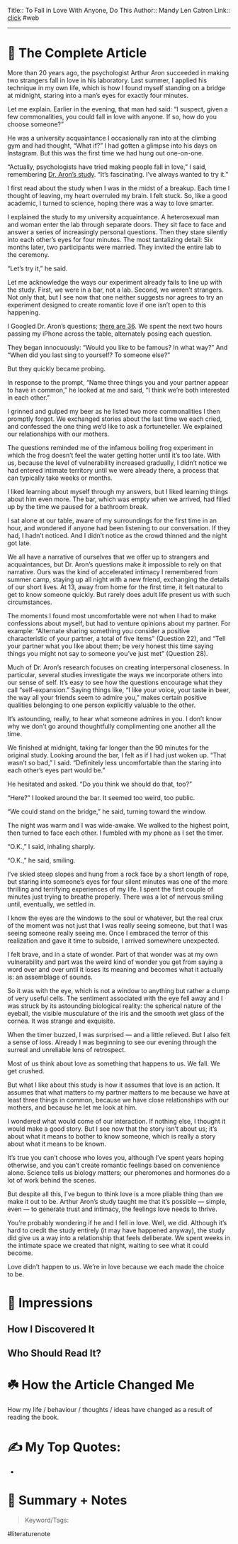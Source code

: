 Title:: To Fall in Love With Anyone, Do This
Author:: Mandy Len Catron
Link:: [click](https://www.nytimes.com/2015/01/11/style/modern-love-to-fall-in-love-with-anyone-do-this.html)
#web

---
# 🚀 The Complete Article
More than 20 years ago, the psychologist Arthur Aron succeeded in making two strangers fall in love in his laboratory. Last summer, I applied his technique in my own life, which is how I found myself standing on a bridge at midnight, staring into a man’s eyes for exactly four minutes.

Let me explain. Earlier in the evening, that man had said: “I suspect, given a few commonalities, you could fall in love with anyone. If so, how do you choose someone?”

He was a university acquaintance I occasionally ran into at the climbing gym and had thought, “What if?” I had gotten a glimpse into his days on Instagram. But this was the first time we had hung out one-on-one.

“Actually, psychologists have tried making people fall in love,” I said, remembering [Dr. Aron’s study](http://psp.sagepub.com/content/23/4/363.full.pdf+html). “It’s fascinating. I’ve always wanted to try it.”

I first read about the study when I was in the midst of a breakup. Each time I thought of leaving, my heart overruled my brain. I felt stuck. So, like a good academic, I turned to science, hoping there was a way to love smarter.

I explained the study to my university acquaintance. A heterosexual man and woman enter the lab through separate doors. They sit face to face and answer a series of increasingly personal questions. Then they stare silently into each other’s eyes for four minutes. The most tantalizing detail: Six months later, two participants were married. They invited the entire lab to the ceremony.

“Let’s try it,” he said.

Let me acknowledge the ways our experiment already fails to line up with the study. First, we were in a bar, not a lab. Second, we weren’t strangers. Not only that, but I see now that one neither suggests nor agrees to try an experiment designed to create romantic love if one isn’t open to this happening.

I Googled Dr. Aron’s questions; [there are 36](http://www.nytimes.com/2015/01/11/fashion/no-37-big-wedding-or-small.html). We spent the next two hours passing my iPhone across the table, alternately posing each question.

They began innocuously: “Would you like to be famous? In what way?” And “When did you last sing to yourself? To someone else?”

But they quickly became probing.

In response to the prompt, “Name three things you and your partner appear to have in common,” he looked at me and said, “I think we’re both interested in each other.”

I grinned and gulped my beer as he listed two more commonalities I then promptly forgot. We exchanged stories about the last time we each cried, and confessed the one thing we’d like to ask a fortuneteller. We explained our relationships with our mothers.

The questions reminded me of the infamous boiling frog experiment in which the frog doesn’t feel the water getting hotter until it’s too late. With us, because the level of vulnerability increased gradually, I didn’t notice we had entered intimate territory until we were already there, a process that can typically take weeks or months.

I liked learning about myself through my answers, but I liked learning things about him even more. The bar, which was empty when we arrived, had filled up by the time we paused for a bathroom break.

I sat alone at our table, aware of my surroundings for the first time in an hour, and wondered if anyone had been listening to our conversation. If they had, I hadn’t noticed. And I didn’t notice as the crowd thinned and the night got late.

We all have a narrative of ourselves that we offer up to strangers and acquaintances, but Dr. Aron’s questions make it impossible to rely on that narrative. Ours was the kind of accelerated intimacy I remembered from summer camp, staying up all night with a new friend, exchanging the details of our short lives. At 13, away from home for the first time, it felt natural to get to know someone quickly. But rarely does adult life present us with such circumstances.

The moments I found most uncomfortable were not when I had to make confessions about myself, but had to venture opinions about my partner. For example: “Alternate sharing something you consider a positive characteristic of your partner, a total of five items” (Question 22), and “Tell your partner what you like about them; be very honest this time saying things you might not say to someone you’ve just met” (Question 28).

Much of Dr. Aron’s research focuses on creating interpersonal closeness. In particular, several studies investigate the ways we incorporate others into our sense of self. It’s easy to see how the questions encourage what they call “self-expansion.” Saying things like, “I like your voice, your taste in beer, the way all your friends seem to admire you,” makes certain positive qualities belonging to one person explicitly valuable to the other.

It’s astounding, really, to hear what someone admires in you. I don’t know why we don’t go around thoughtfully complimenting one another all the time.

We finished at midnight, taking far longer than the 90 minutes for the original study. Looking around the bar, I felt as if I had just woken up. “That wasn’t so bad,” I said. “Definitely less uncomfortable than the staring into each other’s eyes part would be.”

He hesitated and asked. “Do you think we should do that, too?”

“Here?” I looked around the bar. It seemed too weird, too public.

“We could stand on the bridge,” he said, turning toward the window.

The night was warm and I was wide-awake. We walked to the highest point, then turned to face each other. I fumbled with my phone as I set the timer.

“O.K.,” I said, inhaling sharply.

“O.K.,” he said, smiling.

I’ve skied steep slopes and hung from a rock face by a short length of rope, but staring into someone’s eyes for four silent minutes was one of the more thrilling and terrifying experiences of my life. I spent the first couple of minutes just trying to breathe properly. There was a lot of nervous smiling until, eventually, we settled in.

I know the eyes are the windows to the soul or whatever, but the real crux of the moment was not just that I was really seeing someone, but that I was seeing someone really seeing me. Once I embraced the terror of this realization and gave it time to subside, I arrived somewhere unexpected.

I felt brave, and in a state of wonder. Part of that wonder was at my own vulnerability and part was the weird kind of wonder you get from saying a word over and over until it loses its meaning and becomes what it actually is: an assemblage of sounds.

So it was with the eye, which is not a window to anything but rather a clump of very useful cells. The sentiment associated with the eye fell away and I was struck by its astounding biological reality: the spherical nature of the eyeball, the visible musculature of the iris and the smooth wet glass of the cornea. It was strange and exquisite.

When the timer buzzed, I was surprised — and a little relieved. But I also felt a sense of loss. Already I was beginning to see our evening through the surreal and unreliable lens of retrospect.

Most of us think about love as something that happens to us. We fall. We get crushed.

But what I like about this study is how it assumes that love is an action. It assumes that what matters to my partner matters to me because we have at least three things in common, because we have close relationships with our mothers, and because he let me look at him.

I wondered what would come of our interaction. If nothing else, I thought it would make a good story. But I see now that the story isn’t about us; it’s about what it means to bother to know someone, which is really a story about what it means to be known.

It’s true you can’t choose who loves you, although I’ve spent years hoping otherwise, and you can’t create romantic feelings based on convenience alone. Science tells us biology matters; our pheromones and hormones do a lot of work behind the scenes.

But despite all this, I’ve begun to think love is a more pliable thing than we make it out to be. Arthur Aron’s study taught me that it’s possible — simple, even — to generate trust and intimacy, the feelings love needs to thrive.

You’re probably wondering if he and I fell in love. Well, we did. Although it’s hard to credit the study entirely (it may have happened anyway), the study did give us a way into a relationship that feels deliberate. We spent weeks in the intimate space we created that night, waiting to see what it could become.

Love didn’t happen to us. We’re in love because we each made the choice to be.

# 🎨 Impressions

## How I Discovered It

## Who Should Read It?

# ☘️ How the Article Changed Me

How my life / behaviour / thoughts / ideas have changed as a result of reading the book.

# ✍️ My Top Quotes:
- 


# 📒 Summary + Notes
>





> Keyword/Tags: 

#literaturenote 

